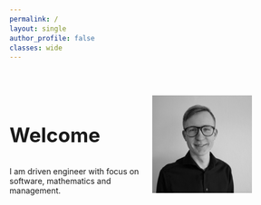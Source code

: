 ```yaml
---
permalink: /
layout: single
author_profile: false
classes: wide
---
```

<div style="display: flex; margin-top:60px;">
  <div style="flex: 1;font-size: 30px;">
    <h3>Welcome</h3>
    <p style="font-size: 14px;">I am driven engineer with focus on software, mathematics and management.</p> 
  </div>
  <div style="flex: 1;">    
    <img src="assets/images/profile_pic.jpeg" style="width:70%">
  </div>

</div>

